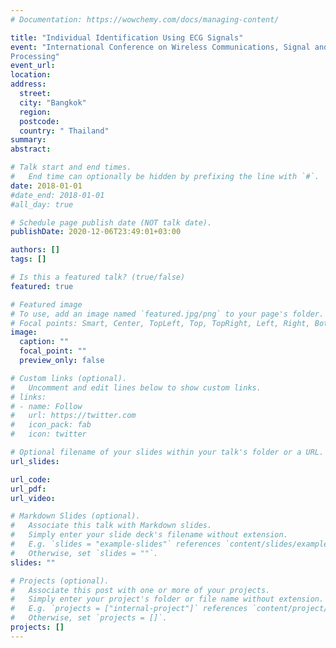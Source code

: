 ```yaml
---
# Documentation: https://wowchemy.com/docs/managing-content/

title: "Individual Identification Using ECG Signals"
event: "International Conference on Wireless Communications, Signal and Image
Processing"
event_url:
location: 
address:
  street:
  city: "Bangkok"
  region:
  postcode:
  country: " Thailand"
summary:
abstract:

# Talk start and end times.
#   End time can optionally be hidden by prefixing the line with `#`.
date: 2018-01-01
#date_end: 2018-01-01
#all_day: true

# Schedule page publish date (NOT talk date).
publishDate: 2020-12-06T23:49:01+03:00

authors: []
tags: []

# Is this a featured talk? (true/false)
featured: true

# Featured image
# To use, add an image named `featured.jpg/png` to your page's folder. 
# Focal points: Smart, Center, TopLeft, Top, TopRight, Left, Right, BottomLeft, Bottom, BottomRight.
image:
  caption: ""
  focal_point: ""
  preview_only: false

# Custom links (optional).
#   Uncomment and edit lines below to show custom links.
# links:
# - name: Follow
#   url: https://twitter.com
#   icon_pack: fab
#   icon: twitter

# Optional filename of your slides within your talk's folder or a URL.
url_slides:

url_code:
url_pdf:
url_video:

# Markdown Slides (optional).
#   Associate this talk with Markdown slides.
#   Simply enter your slide deck's filename without extension.
#   E.g. `slides = "example-slides"` references `content/slides/example-slides.md`.
#   Otherwise, set `slides = ""`.
slides: ""

# Projects (optional).
#   Associate this post with one or more of your projects.
#   Simply enter your project's folder or file name without extension.
#   E.g. `projects = ["internal-project"]` references `content/project/deep-learning/index.md`.
#   Otherwise, set `projects = []`.
projects: []
---
```

